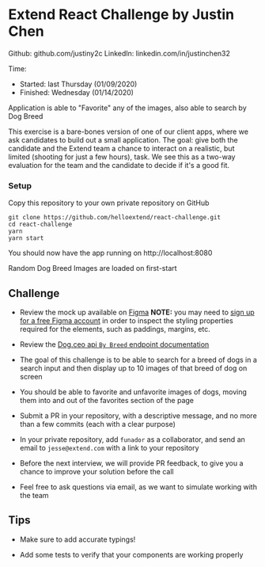 # Extend React Challenge by Justin Chen 

Github: github.com/justiny2c
LinkedIn: linkedin.com/in/justinchen32

Time:
- Started: last Thursday (01/09/2020)
- Finished: Wednesday (01/14/2020)

Application is able to "Favorite" any of the images, also able to search by Dog Breed

This exercise is a bare-bones version of one of our client apps, where we ask candidates to build out a small application. The goal: give both the candidate and the Extend team a chance to interact on a realistic, but limited (shooting for just a few hours), task. We see this as a two-way evaluation for the team and the candidate to decide if it's a good fit.

### Setup
Copy this repository to your own private repository on GitHub
```
git clone https://github.com/helloextend/react-challenge.git
cd react-challenge
yarn
yarn start
```
You should now have the app running on http://localhost:8080

Random Dog Breed Images are loaded on first-start


## Challenge
- Review the mock up available on [Figma](https://www.figma.com/file/GsigoCnExV2jjTBanMZwFr/Dog-Breeds)
**NOTE:** you may need to [sign up for a free Figma account](https://www.figma.com/signup) in order to inspect the styling properties required for the elements, such as paddings, margins, etc.

- Review the [Dog.ceo api `By Breed` endpoint documentation](https://dog.ceo/dog-api/documentation/breed)

- The goal of this challenge is to be able to search for a breed of dogs in a search input and then display up to 10 images of that breed of dog on screen

- You should be able to favorite and unfavorite images of dogs, moving them into and out of the favorites section of the page

- Submit a PR in your repository, with a descriptive message, and no more than a few commits (each with a clear purpose)

- In your private repository, add `funador` as a collaborator, and send an email to `jesse@extend.com` with a link to your repository

- Before the next interview, we will provide PR feedback, to give you a chance to improve your solution before the call

- Feel free to ask questions via email, as we want to simulate working with the team

## Tips
- Make sure to add accurate typings!

- Add some tests to verify that your components are working properly
